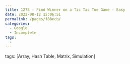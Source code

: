 ```yaml
---
title: 1275 - Find Winner on a Tic Tac Toe Game - Easy
date: 2022-08-12 12:06:51
permalink: /pages/f88ecb/
categories:
  - Google
  - Incomplete
tags:
  - 
---
```

tags: [Array, Hash Table, Matrix, Simulation]
